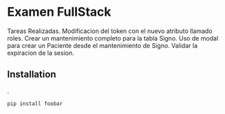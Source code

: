 # Examen FullStack

Tareas Realizadas. 
Modificacion del token con el nuevo atributo llamado roles.
Crear un mantenimiento completo para la tabla Signo.
Uso de modal para crear un Paciente desde el mantenimiento de Signo.
Validar la expiracion de la sesion.

## Installation

.

```bash
pip install foobar
